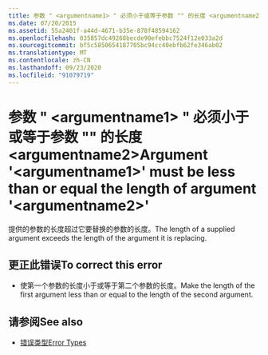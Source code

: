 ```yaml
---
title: 参数 " <argumentname1> " 必须小于或等于参数 "" 的长度 <argumentname2>
ms.date: 07/20/2015
ms.assetid: 55a2401f-a44d-4671-b35e-878f48594162
ms.openlocfilehash: 035857dc49268becde90efebbc7524f12e033a2d
ms.sourcegitcommit: bf5c5850654187705bc94cc40ebfb62fe346ab02
ms.translationtype: MT
ms.contentlocale: zh-CN
ms.lasthandoff: 09/23/2020
ms.locfileid: "91079719"
---
```

# <a name="argument-argumentname1-must-be-less-than-or-equal-the-length-of-argument-argumentname2"></a><span data-ttu-id="c6e29-102">参数 " \<argumentname1> " 必须小于或等于参数 "" 的长度 \<argumentname2></span><span class="sxs-lookup"><span data-stu-id="c6e29-102">Argument '\<argumentname1>' must be less than or equal the length of argument '\<argumentname2>'</span></span>

<span data-ttu-id="c6e29-103">提供的参数的长度超过它要替换的参数的长度。</span><span class="sxs-lookup"><span data-stu-id="c6e29-103">The length of a supplied argument exceeds the length of the argument it is replacing.</span></span>  
  
## <a name="to-correct-this-error"></a><span data-ttu-id="c6e29-104">更正此错误</span><span class="sxs-lookup"><span data-stu-id="c6e29-104">To correct this error</span></span>  
  
- <span data-ttu-id="c6e29-105">使第一个参数的长度小于或等于第二个参数的长度。</span><span class="sxs-lookup"><span data-stu-id="c6e29-105">Make the length of the first argument less than or equal to the length of the second argument.</span></span>  
  
## <a name="see-also"></a><span data-ttu-id="c6e29-106">请参阅</span><span class="sxs-lookup"><span data-stu-id="c6e29-106">See also</span></span>

- [<span data-ttu-id="c6e29-107">错误类型</span><span class="sxs-lookup"><span data-stu-id="c6e29-107">Error Types</span></span>](../programming-guide/language-features/error-types.md)
